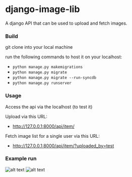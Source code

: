 # django-image-lib
A django API that can be used to upload and fetch images.


### Build
git clone into your local machine

run the following commands to host it on your localhost:
- `python manage.py makemigrations`
- `python manage.py migrate`
- `python manage.py migrate --run-syncdb`
- `python manage.py runserver`

### Usage
Access the api via the localhost (to test it)

Upload via this URL:
- http://127.0.0.1:8000/api/item/

Fetch image list for a single user via this URL:
- http://127.0.0.1:8000/api/item/?uploaded_by=test

### Example run
![alt text](test.png?raw=true "Fetching all images uploaded by test")
![alt text](test2.png?raw=true "Fetching all images uploaded by test2")
